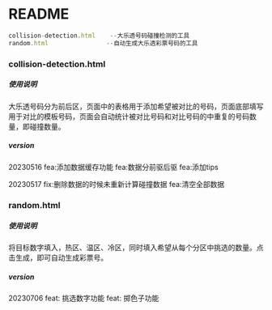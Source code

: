 # README

```js
collision-detection.html    --大乐透号码碰撞检测的工具
random.html				   --自动生成大乐透彩票号码的工具
```

### collision-detection.html

##### 使用说明 

大乐透号码分为前后区，页面中的表格用于添加希望被对比的号码，页面底部填写用于对比的模板号码，页面会自动统计被对比号码和对比号码的中重复的号码数量，即碰撞数量。

##### version

20230516
  fea:添加数据缓存功能
  fea:数据分前驱后驱
  fea:添加tips

20230517
  fix:删除数据的时候未重新计算碰撞数据
  fea:清空全部数据



### random.html

##### 使用说明  

将目标数字填入，热区、温区、冷区，同时填入希望从每个分区中挑选的数量。点击生成，即可自动生成彩票号。

##### version

20230706
feat: 挑选数字功能
feat: 掷色子功能

